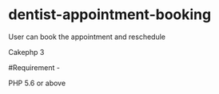 # dentist-appointment-booking
User can book the appointment and reschedule 

Cakephp 3

#Requirement -

PHP 5.6 or above

